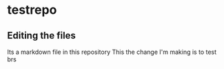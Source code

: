 # testrepo
## Editing the files
Its a markdown file in this repository
This the change I'm making is to test brs
